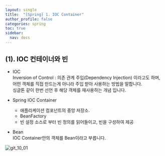 ```yaml
---
layout: single
title:  "[Spring] 1. IOC Container"
author_profile: false
categories: spring
toc: true
sidebar:
  nav: docs
---
```


## (1). IOC 컨테이너와 빈

- IOC  
  Inversion of Control : 의존 관계 주입(Dependency Injection) 이라고도 하며, 어떤 객체를 직접 만드는게 아니라 주입 받아 사용하는 방법을 말합니다.  
  싱글톤 같이 한번 선언 후 해당 객체를 재사용하는 개념 입니다.
- Spring IOC Container
  - 애플리케이션 컴포넌트의 중앙 저장소.
  - BeanFactory
  - 빈 설정 소스로 부터 빈 정의를 읽어들이고, 빈을 구성하여 제공

- Bean  
  IOC Container안의 객체를 Bean이라고 부릅니다.

![git_10_01](https://hmyuk.github.io/images/2022-07-10-spring_01/2022-07-10-spring_01.png)  



